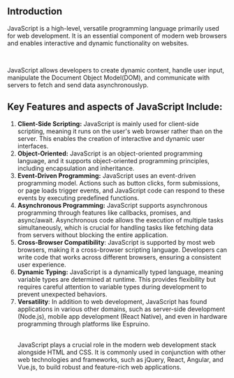 <h2>Introduction</h2>

<p>JavaScript is a high-level, versatile programming language primarily used for web development. It is an essential component of modern web browsers and enables interactive and dynamic functionality on websites.</p>
<br>

<p>JavaScript allows developers to create dynamic content, handle user input, manipulate the Document Object Model(DOM), and communicate with servers to fetch and send data asynchronouslyp.</p>

<h2>Key Features and aspects of JavaScript Include: </h2>

<ol>
<li><strong>Client-Side Scripting:</strong> JavaScript is mainly used for client-side scripting, meaning it runs on the user's web browser rather than on the server. This enables the creation of interactive and dynamic user interfaces.</li>
<li><strong>Object-Oriented:</strong> JavaScript is an object-oriented programming language, and it supports object-oriented programming principles, including encapsulation and inheritance.</li>
<li><strong>Event-Driven Programming:</strong> JavaScript uses an event-driven programming model. Actions such as button clicks, form submissions, or page loads trigger events, and JavaScript code can respond to these events by executing predefined functions.</li>
<li><strong>Asynchronous Programming:</strong> JavaScript supports asynchronous programming through features like callbacks, promises, and async/await. Asynchronous code allows the execution of multiple tasks simultaneously, which is crucial for handling tasks like fetching data from servers without blocking the entire application.</li>
<li><strong>Cross-Browser Compatibility</strong>: JavaScript is supported by most web browsers, making it a cross-browser scripting language. Developers can write code that works across different browsers, ensuring a consistent user experience.</li>
<li><strong>Dynamic Typing:</strong> JavaScript is a dynamically typed language, meaning variable types are determined at runtime. This provides flexibility but requires careful attention to variable types during development to prevent unexpected behaviors.</li>
<li><strong>Versatility</strong>: In addition to web development, JavaScript has found applications in various other domains, such as server-side development (Node.js), mobile app development (React Native), and even in hardware programming through platforms like Espruino.</li>
<br>
<p>JavaScript plays a crucial role in the modern web development stack alongside HTML and CSS. It is commonly used in conjunction with other web technologies and frameworks, such as jQuery, React, Angular, and Vue.js, to build robust and feature-rich web applications.</p>
</ol>
